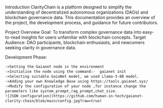 Introduction
ClarityChain is a platform designed to simplify the understanding of decentralized autonomous organizations (DAOs) and blockchain governance data. This documentation provides an overview of the project, the development process, and guidance for future contributors.

Project Overview
Goal: To transform complex governance data into easy-to-read insights for users unfamiliar with blockchain concepts.
Target Audience: DAO participants, blockchain enthusiasts, and newcomers seeking clarity in governance data.

Development Phase:

    ->Setting the Gaianet node in the environment
    ->Initialise the node using the command:-  gaianet init
    ->Selecting suitable GaiaNet model, we used Llama-3-8B model.
    ->Adding your own Knowledge Base using https://tools.gaianet.xyz/
    ->Modify the configuration of your node ,for instance change the parameters like system_prompt,rag_prompt,chat_size.
    ![JSON configuration](https://github.com/human-in-tech/gaianet-clarity-chain/blob/main/config.jpg?raw=true)


